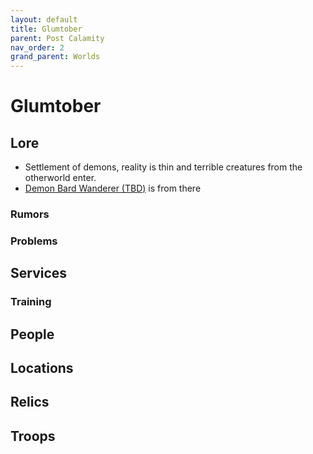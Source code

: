 ```yaml
---
layout: default
title: Glumtober
parent: Post Calamity
nav_order: 2
grand_parent: Worlds
---
```

# Glumtober

## Lore
* Settlement of demons, reality is thin and terrible creatures from the otherworld enter.
* [Demon Bard Wanderer (TBD)](Game/Worlds/Post-Calamity/Alexander-Aurelius#Demon%20Bard%20Wanderer%20(TBD)) is from there

### Rumors

### Problems

## Services

### Training

## People

## Locations

## Relics

## Troops
